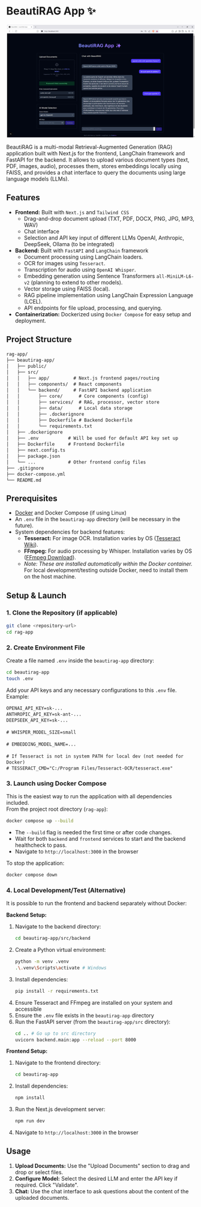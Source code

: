 # BeautiRAG App ✨

<!-- ![App Screenshot](beautirag-app/public/app_screenshot.png) -->
<p style="text-align: center;">
  <img src="beautirag-app/public/app_screenshot.png" alt="App Screenshot" width="500" height="300"/>
</p>


BeautiRAG is a multi-modal Retrieval-Augmented Generation (RAG) application built with Next.js for the frontend, LangChain framework and FastAPI for the backend. It allows to upload various document types (text, PDF, images, audio), processes them, stores embeddings locally using FAISS, and provides a chat interface to query the documents using large language models (LLMs).

## Features

*   **Frontend:** Built with ``Next.js`` and ``Tailwind CSS``
    *   Drag-and-drop document upload (TXT, PDF, DOCX, PNG, JPG, MP3, WAV)
    *   Chat interface
    *   Selection and API key input of different LLMs OpenAI, Anthropic, DeepSeek, Ollama (to be integrated)
*   **Backend:** Built with ``FastAPI`` and ``LangChain`` framework
    *   Document processing using LangChain loaders.
    *   OCR for images using ``Tesseract``.
    *   Transcription for audio using ``OpenAI Whisper``.
    *   Embedding generation using Sentence Transformers ``all-MiniLM-L6-v2`` (planning to extend to other models).
    *   Vector storage using FAISS (local).
    *   RAG pipeline implementation using LangChain Expression Language (LCEL).
    *   API endpoints for file upload, processing, and querying.
*   **Containerization:** Dockerized using ``Docker Compose`` for easy setup and deployment.

## Project Structure

```
rag-app/
├── beautirag-app/
│   ├── public/
│   ├── src/
│   │   ├── app/         # Next.js frontend pages/routing
│   │   ├── components/  # React components
│   │   └── backend/     # FastAPI backend application
│   │       ├── core/      # Core components (config)
│   │       ├── services/  # RAG, processor, vector store
│   │       ├── data/      # Local data storage
│   │       ├── .dockerignore
│   │       ├── Dockerfile # Backend Dockerfile
│   │       └── requirements.txt
│   ├── .dockerignore
│   ├── .env           # Will be used for default API key set up
│   ├── Dockerfile     # Frontend Dockerfile
│   ├── next.config.ts
│   ├── package.json
│   └── ...            # Other frontend config files
├── .gitignore
├── docker-compose.yml
└── README.md       
```

## Prerequisites

*   [Docker](https://www.docker.com/products/docker-desktop/) and Docker Compose (if using Linux)
*   An `.env` file in the `beautirag-app` directory (will be necessary in the future).
*   System dependencies for backend features:
    *   **Tesseract:** For image OCR. Installation varies by OS ([Tesseract Wiki](https://tesseract-ocr.github.io/tessdoc/Installation.html)).
    *   **FFmpeg:** For audio processing by Whisper. Installation varies by OS ([FFmpeg Download](https://ffmpeg.org/download.html)).
    *   *Note: These are installed automatically within the Docker container.* For local development/testing outside Docker, need to install them on the host machine.

## Setup & Launch

### 1. Clone the Repository (if applicable)

```bash
git clone <repository-url>
cd rag-app
```

### 2. Create Environment File

Create a file named `.env` inside the `beautirag-app` directory:

```bash
cd beautirag-app
touch .env
```

Add your API keys and any necessary configurations to this `.env` file. Example:

```dotenv
OPENAI_API_KEY=sk-...
ANTHROPIC_API_KEY=sk-ant-...
DEEPSEEK_API_KEY=sk-...

# WHISPER_MODEL_SIZE=small

# EMBEDDING_MODEL_NAME=...

# If Tesseract is not in system PATH for local dev (not needed for Docker)
# TESSERACT_CMD="C:/Program Files/Tesseract-OCR/tesseract.exe"
```

### 3. Launch using Docker Compose

This is the easiest way to run the application with all dependencies included.   
From the project root directory (`rag-app`):

```bash
docker compose up --build
```

*   The `--build` flag is needed the first time or after code changes.
*   Wait for both `backend` and `frontend` services to start and the backend healthcheck to pass.
*   Navigate to `http://localhost:3000` in the browser

To stop the application:

```bash
docker compose down
```

### 4. Local Development/Test (Alternative)

It is possible to run the frontend and backend separately without Docker:

**Backend Setup:**

1.  Navigate to the backend directory:
    ```bash
    cd beautirag-app/src/backend
    ```
2.  Create a Python virtual environment:
    ```bash
    python -m venv .venv
    .\.venv\Scripts\activate # Windows
    ```
3.  Install dependencies:
    ```bash
    pip install -r requirements.txt
    ```
4.  Ensure Tesseract and FFmpeg are installed on your system and accessible
5.  Ensure the `.env` file exists in the `beautirag-app` directory
6.  Run the FastAPI server (from the `beautirag-app/src` directory):
    ```bash
    cd .. # Go up to src directory
    uvicorn backend.main:app --reload --port 8000
    ```

**Frontend Setup:**

1.  Navigate to the frontend directory:
    ```bash
    cd beautirag-app
    ```
2.  Install dependencies:
    ```bash
    npm install
    ```
3.  Run the Next.js development server:
    ```bash
    npm run dev
    ```
4.  Navigate to `http://localhost:3000` in the browser

## Usage

1.  **Upload Documents:** Use the "Upload Documents" section to drag and drop or select files.
2.  **Configure Model:** Select the desired LLM and enter the API key if required. Click "Validate".
3.  **Chat:** Use the chat interface to ask questions about the content of the uploaded documents.
